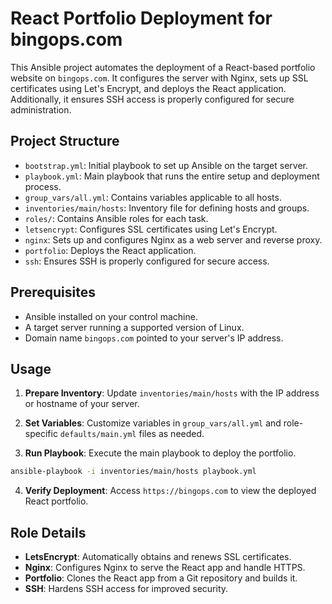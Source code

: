 # React Portfolio Deployment for bingops.com

This Ansible project automates the deployment of a React-based portfolio website on `bingops.com`. It configures the server with Nginx, sets up SSL certificates using Let's Encrypt, and deploys the React application. Additionally, it ensures SSH access is properly configured for secure administration.

## Project Structure

- `bootstrap.yml`: Initial playbook to set up Ansible on the target server.
- `playbook.yml`: Main playbook that runs the entire setup and deployment process.
- `group_vars/all.yml`: Contains variables applicable to all hosts.
- `inventories/main/hosts`: Inventory file for defining hosts and groups.
- `roles/`: Contains Ansible roles for each task.
- `letsencrypt`: Configures SSL certificates using Let's Encrypt.
- `nginx`: Sets up and configures Nginx as a web server and reverse proxy.
- `portfolio`: Deploys the React application.
- `ssh`: Ensures SSH is properly configured for secure access.

## Prerequisites

- Ansible installed on your control machine.
- A target server running a supported version of Linux.
- Domain name `bingops.com` pointed to your server's IP address.

## Usage

1. **Prepare Inventory**: Update `inventories/main/hosts` with the IP address or hostname of your server.

2. **Set Variables**: Customize variables in `group_vars/all.yml` and role-specific `defaults/main.yml` files as needed.

3. **Run Playbook**: Execute the main playbook to deploy the portfolio.

```bash
ansible-playbook -i inventories/main/hosts playbook.yml
```

4. **Verify Deployment**: Access `https://bingops.com` to view the deployed React portfolio.

## Role Details

- **LetsEncrypt**: Automatically obtains and renews SSL certificates.
- **Nginx**: Configures Nginx to serve the React app and handle HTTPS.
- **Portfolio**: Clones the React app from a Git repository and builds it.
- **SSH**: Hardens SSH access for improved security.
